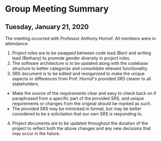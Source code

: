 # Group Meeting Summary
## Tuesday, January 21, 2020

The meeting occurred with Professor Anthony Hornof. All members were in attendance.

1. Project roles are to be swapped between code lead (Ben) and writing lead (Bethany) to promote gender diversity in project roles.
2. The software architecture is to be updated along with the codebase structure to better categorize and consolidate relevant functionality.
3. SRS document is to be edited and reorganized to make the unique aspects or differences from Prof. Hornof's provided SRS clearer to all stakeholders.
 * Make the source of the requirements clear and easy to check back on if paraphrased from a specific part of the provided SRS, and unique requirements or changes from the original should be marked as such.
 * The provided SRS may be mimicked in format, but may be better considered to be a solicitation that our own SRS is responding to.
4. Project documents are to be updated throughout the duration of the project to reflect both the above changes and any new decisions that may occur in the future.